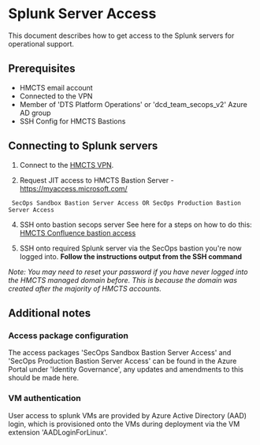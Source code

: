 # Splunk Server Access

This document describes how to get access to the Splunk servers for operational support.

## Prerequisites

* HMCTS email account
* Connected to the VPN
* Member of 'DTS Platform Operations' or 'dcd_team_secops_v2' Azure AD group
* SSH Config for HMCTS Bastions

## Connecting to Splunk servers

1. Connect to the [HMCTS VPN](https://portal.platform.hmcts.net).

2. Request JIT access to HMCTS Bastion Server - https://myaccess.microsoft.com/
```text
 SecOps Sandbox Bastion Server Access OR SecOps Production Bastion Server Access
```
4. SSH onto bastion secops server
See here for a steps on how to do this: [HMCTS Confluence bastion access](https://tools.hmcts.net/confluence/display/RD/Bastion)

5. SSH onto required Splunk server via the SecOps bastion you're now logged into.
**Follow the instructions output from the SSH command**

_Note: You may need to reset your password if you have never logged into the HMCTS managed domain before. This is because the domain was created after the majority of HMCTS accounts._

## Additional notes
### Access package configuration
The access packages 'SecOps Sandbox Bastion Server Access' and 'SecOps Production Bastion Server Access' can be found in the Azure Portal under 'Identity Governance', any updates and amendments to this should be made here.
### VM authentication
User access to splunk VMs are provided by Azure Active Directory (AAD) login, which is provisioned onto the VMs during deployment via the VM extension 'AADLoginForLinux'.